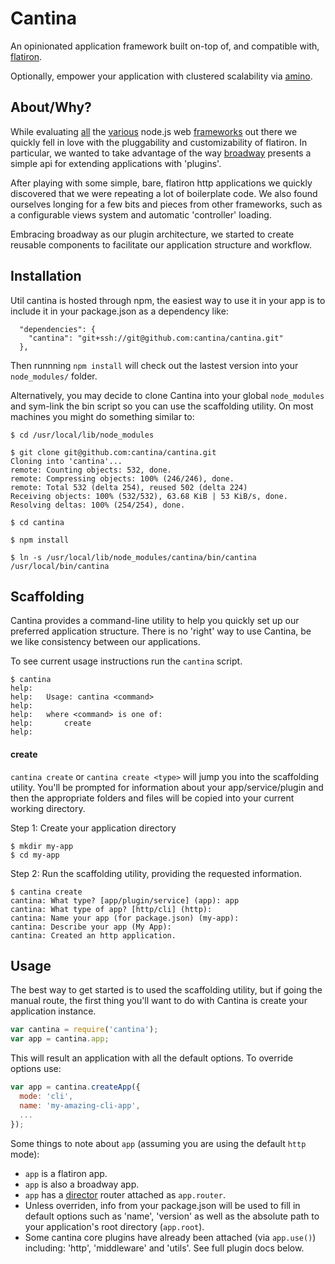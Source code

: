 Cantina
=======

An opinionated application framework built on-top of, and compatible with,
[flatiron](http://flatironjs.org/).

Optionally, empower your application with clustered scalability via
[amino](https://github.com/cantina/amino).

About/Why?
----------

While evaluating [all](http://expressjs.com/) the [various](http://geddyjs.org/)
node.js web [frameworks](https://github.com/mikeal/tako) out there
we quickly fell in love with the pluggability and customizability of
flatiron.  In particular, we wanted to take advantage of the way
[broadway](https://github.com/flatiron/broadway) presents a simple api for
extending applications with 'plugins'.

After playing with some simple, bare, flatiron http applications we
quickly discovered that we were repeating a lot of boilerplate code.  We also
found ourselves longing for a few bits and pieces from other frameworks, such
as a configurable views system and automatic 'controller' loading.

Embracing broadway as our plugin architecture, we started to create reusable
components to facilitate our application structure and workflow.

Installation
------------
Util cantina is hosted through npm, the easiest way to use it in your app is to
include it in your package.json as a dependency like:

```
  "dependencies": {
    "cantina": "git+ssh://git@github.com:cantina/cantina.git"
  },
```

Then runnning `npm install` will check out the lastest version into your
`node_modules/` folder.

Alternatively, you may decide to clone Cantina into your global `node_modules` and
sym-link the bin script so you can use the scaffolding utility.  On most
machines you might do something similar to:

```
$ cd /usr/local/lib/node_modules

$ git clone git@github.com:cantina/cantina.git
Cloning into 'cantina'...
remote: Counting objects: 532, done.
remote: Compressing objects: 100% (246/246), done.
remote: Total 532 (delta 254), reused 502 (delta 224)
Receiving objects: 100% (532/532), 63.68 KiB | 53 KiB/s, done.
Resolving deltas: 100% (254/254), done.

$ cd cantina

$ npm install

$ ln -s /usr/local/lib/node_modules/cantina/bin/cantina /usr/local/bin/cantina

```

Scaffolding
-----------
Cantina provides a command-line utility to help you quickly set up our preferred
application structure.  There is no 'right' way to use Cantina, be we like
consistency between our applications.

To see current usage instructions run the `cantina` script.
```
$ cantina
help:
help:   Usage: cantina <command>
help:
help:   where <command> is one of:
help:       create
help:
```

#### create ####
`cantina create` or `cantina create <type>` will jump you into the scaffolding
utility.  You'll be prompted for information about your app/service/plugin
and then the appropriate folders and files will be copied into your current
working directory.

Step 1: Create your application directory
```
$ mkdir my-app
$ cd my-app
```

Step 2: Run the scaffolding utility, providing the requested information.
```
$ cantina create
cantina: What type? [app/plugin/service] (app): app
cantina: What type of app? [http/cli] (http):
cantina: Name your app (for package.json) (my-app):
cantina: Describe your app (My App):
cantina: Created an http application.
```

Usage
----------------------------
The best way to get started is to used the scaffolding utility, but if going
the manual route, the first thing you'll want to do with Cantina is create
your application instance.

```js
var cantina = require('cantina');
var app = cantina.app;
```

This will result an application with all the default options.  To override
options use:

```js
var app = cantina.createApp({
  mode: 'cli',
  name: 'my-amazing-cli-app',
  ...
});
```

Some things to note about `app` (assuming you are using the default `http` mode):

  - `app` is a flatiron app.
  - `app` is also a broadway app.
  - `app` has a [director](https://github.com/flatiron/director)
    router attached as `app.router`.
  - Unless overriden, info from your package.json will be used to fill in
    default options such as 'name', 'version' as well as the absolute path
    to your application's root directory (`app.root`).
  - Some cantina core plugins have already been attached (via `app.use()`)
    including: 'http', 'middleware' and 'utils'.  See full plugin docs below.








